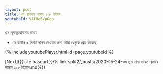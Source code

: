 ```yaml
---
layout: post
title: ওম স্থানাদায় নামায ১০৮ টাইমস
youtubeId: VAfUo5VpGgo
---
```

 
 
 ওম সুরাভ্যূথারানায় নামায  
 
 -  কে ডাউন = মিথ্যা সাক্ষ্য দেওয়ার জন্য কামা ধেনুকে গ্রেড করেছে 
 
  
 
  
 
 
 
 
 
 


{% include youtubePlayer.html id=page.youtubeId %}
 
[Next]({{ site.baseurl }}{% link  split2/_posts/2020-05-24-ওম ভূত ভাব্য ভাবত প্রভাবে নামায ১০৮ টাইমস.md%})
 
